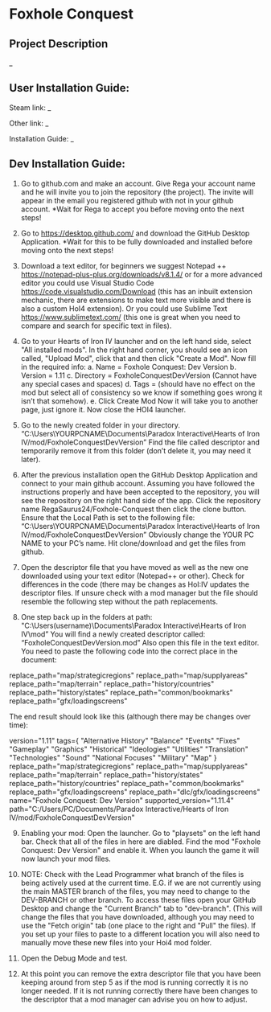 # Foxhole Conquest
## Project Description
_

## User Installation Guide:
Steam link: _

Other link: _

Installation Guide: _

## Dev Installation Guide:
1. Go to github.com and make an account.
Give Rega your account name and he will invite you to join the repository (the project).
The invite will appear in the email you registered github with not in your github account.
*Wait for Rega to accept you before moving onto the next steps!

2. Go to https://desktop.github.com/ and download the GitHub Desktop Application.
*Wait for this to be fully downloaded and installed before moving onto the next steps!

3. Download a text editor, for beginners we suggest Notepad ++ https://notepad-plus-plus.org/downloads/v8.1.4/ or for a more advanced editor you could use Visual Studio Code https://code.visualstudio.com/Download (this has an inbuilt extension mechanic, there are extensions to make text more visible and there is also a custom HoI4 extension). Or you could use Sublime Text https://www.sublimetext.com/ (this one is great when you need to compare and search for specific text in files).

4. Go to your Hearts of Iron IV launcher and on the left hand side, select "All installed mods". In the right hand corner, you should see an icon called, "Upload Mod", click that and then click "Create a Mod".
Now fill in the required info:
       a. Name = Foxhole Conquest: Dev Version
       b. Version = 1.11
       c. Directory = FoxholeConquestDevVersion (Cannot have any special cases and spaces)
       d. Tags = (should have no effect on the mod but select all of consistency so we know if something goes wrong it isn’t that somehow).
       e. Click Create Mod
Now it will take you to another page, just ignore it. Now close the HOI4 launcher.

5. Go to the newly created folder in your directory.
“C:\Users\YOURPCNAME\Documents\Paradox Interactive\Hearts of Iron IV/mod/FoxholeConquestDevVersion”
Find the file called descriptor and temporarily remove it from this folder (don’t delete it, you may need it later).

6. After the previous installation open the GitHub Desktop Application and connect to your main github account.
Assuming you have followed the instructions properly and have been accepted to the repository, you will see the repository on the right hand side of the app.
Click the repository name RegaSaurus24/Foxhole-Conquest then click the clone button.
Ensure that the Local Path is set to the following file: “C:\Users\YOURPCNAME\Documents\Paradox Interactive\Hearts of Iron IV/mod/FoxholeConquestDevVersion”
Obviously change the YOUR PC NAME to your PC’s name.
Hit clone/download and get the files from github.

7. Open the descriptor file that you have moved as well as the new one downloaded using your text editor (Notepad++ or other). Check for differences in the code (there may be changes as HoI:IV updates the descriptor files. If unsure check with a mod manager but the file should resemble the following step without the path replacements.

8. One step back up in the folders at path:
"C:\Users(username)\Documents\Paradox Interactive\Hearts of Iron IV\mod” 
You will find a newly created descriptor called: “FoxholeConquestDevVersion.mod”
Also open this file in the text editor.
You need to paste the following code into the correct place in the document:


replace_path="map/strategicregions"
replace_path="map/supplyareas"
replace_path="map/terrain"
replace_path="history/countries"
replace_path="history/states"
replace_path="common/bookmarks"
replace_path="gfx/loadingscreens"

The end result should look like this (although there may be changes over time):

version="1.11"
tags={
	"Alternative History"
	"Balance"
	"Events"
	"Fixes"
	"Gameplay"
	"Graphics"
	"Historical"
	"Ideologies"
	"Utilities"
	"Translation"
	"Technologies"
	"Sound"
	"National Focuses"
	"Military"
	"Map"
}
replace_path="map/strategicregions"
replace_path="map/supplyareas"
replace_path="map/terrain"
replace_path="history/states"
replace_path="history/countries"
replace_path="common/bookmarks"
replace_path="gfx/loadingscreens"
replace_path="dlc/gfx/loadingscreens"
name="Foxhole Conquest: Dev Version"
supported_version="1.11.4"
path="C:/Users/PC/Documents/Paradox Interactive/Hearts of Iron IV/mod/FoxholeConquestDevVersion"

9. Enabling your mod:
Open the launcher.
Go to "playsets" on the left hand bar.
Check that all of the files in here are diabled.
Find the mod "Foxhole Conquest: Dev Version" and enable it.
When you launch the game it will now launch your mod files.

10. NOTE: Check with the Lead Programmer what branch of the files is being actively used at the current time. E.G. if we are not currently using the main MASTER branch of the files, you may need to change to the DEV-BRANCH or other branch.
To access these files open your GitHub Desktop and change the "Current Branch" tab to "dev-branch". (This will change the files that you have downloaded, although you may need to use the "Fetch origin" tab (one place to the right and "Pull" the files).
If you set up your files to paste to a different location you will also need to manually move these new files into your Hoi4 mod folder.

11. Open the Debug Mode and test.

12. At this point you can remove the extra descriptor file that you have been keeping around from step 5 as if the mod is running correctly it is no longer needed. If it is not running correctly there have been changes to the descriptor that a mod manager can advise you on how to adjust.
